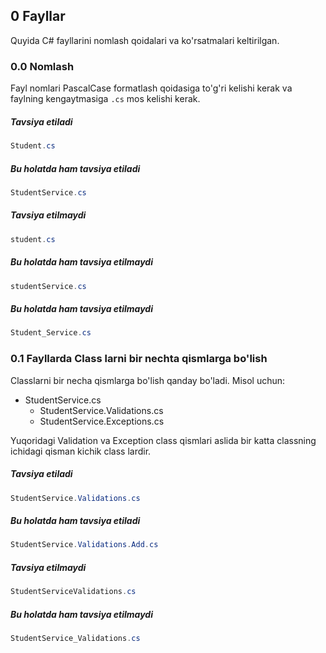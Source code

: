 ## 0 Fayllar
Quyida C# fayllarini nomlash qoidalari va ko'rsatmalari keltirilgan.

### 0.0 Nomlash
Fayl nomlari PascalCase formatlash qoidasiga to'g'ri kelishi kerak va faylning kengaytmasiga `.cs` mos kelishi kerak.

##### Tavsiya etiladi
```csharp
Student.cs
```

##### Bu holatda ham tavsiya etiladi
```csharp
StudentService.cs
```

##### Tavsiya etilmaydi
```csharp
student.cs
```

##### Bu holatda ham tavsiya etilmaydi
```csharp
studentService.cs
```

##### Bu holatda ham tavsiya etilmaydi
```csharp
Student_Service.cs
```

### 0.1 Fayllarda Class larni bir nechta qismlarga bo'lish
Classlarni bir necha qismlarga bo'lish qanday bo'ladi. Misol uchun:

- StudentService.cs
    - StudentService.Validations.cs
    - StudentService.Exceptions.cs

Yuqoridagi Validation va Exception class qismlari aslida bir katta classning ichidagi qisman kichik class lardir.

##### Tavsiya etiladi
```csharp
StudentService.Validations.cs
```

##### Bu holatda ham tavsiya etiladi
```csharp
StudentService.Validations.Add.cs
```

##### Tavsiya etilmaydi
```csharp
StudentServiceValidations.cs
```

##### Bu holatda ham tavsiya etilmaydi
```csharp
StudentService_Validations.cs
```